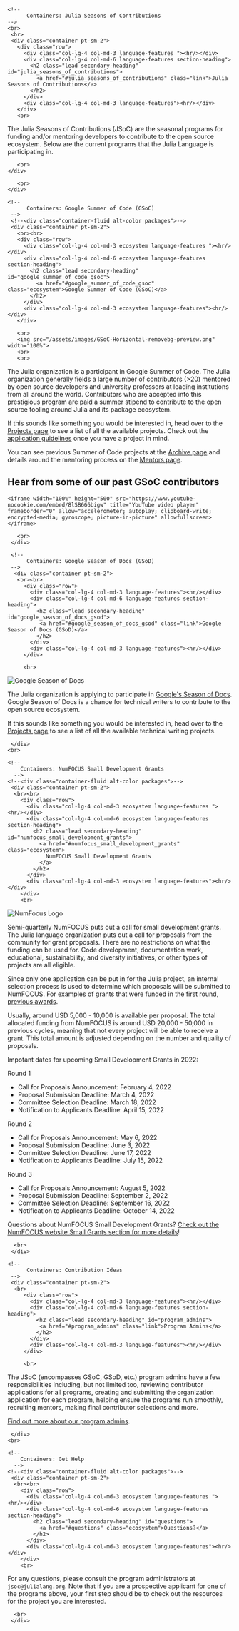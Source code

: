 ~~~
<!--
      Containers: Julia Seasons of Contributions
-->
<br>
 <br>
 <div class="container pt-sm-2">
   <div class="row">
     <div class="col-lg-4 col-md-3 language-features "><hr/></div>
     <div class="col-lg-4 col-md-6 language-features section-heading">
       <h2 class="lead secondary-heading" id="julia_seasons_of_contributions">
         <a href="#julia_seasons_of_contributions" class="link">Julia Seasons of Contributions</a>
       </h2>
     </div>
     <div class="col-lg-4 col-md-3 language-features"><hr/></div>
   </div>
   <br>
~~~

The Julia Seasons of Contributions (JSoC) are the seasonal programs for funding and/or mentoring developers to contribute to the open source ecosystem. Below are the current programs that the Julia Language is participating in.

~~~
   <br>
</div>
~~~

~~~
   <br>
</div>
~~~

~~~
<!--
      Containers: Google Summer of Code (GSoC)
 -->
 <!--<div class="container-fluid alt-color packages">-->
 <div class="container pt-sm-2">
   <br><br>
   <div class="row">
     <div class="col-lg-4 col-md-3 ecosystem language-features "><hr/></div>
     <div class="col-lg-4 col-md-6 ecosystem language-features section-heading">
       <h2 class="lead secondary-heading" id="google_summer_of_code_gsoc">
         <a href="#google_summer_of_code_gsoc" class="ecosystem">Google Summer of Code (GSoC)</a>
       </h2>
     </div>
     <div class="col-lg-4 col-md-3 ecosystem language-features"><hr/></div>
   </div>

   <br>
   <img src="/assets/images/GSoC-Horizontal-removebg-preview.png" width="100%">
   <br>
   <br>

~~~

The Julia organization is a participant in Google Summer of Code.
The Julia organization generally fields a large number of contributors (&gt;20) mentored by open source developers and university professors at leading institutions from all around the world.
Contributors who are accepted into this prestigious program are paid a summer stipend to contribute to the open source tooling around Julia and its package ecosystem.

If this sounds like something you would be interested in, head over to the [Projects page](/jsoc/projects/) to see a list of all the available projects. Check out the [application guidelines](/jsoc/guidelines/) once you have a project in mind.

You can see previous Summer of Code projects at the [Archive page](/jsoc/archive/) and details around the mentoring process on the [Mentors page](/jsoc/mentors/).

## Hear from some of our past GSoC contributors

~~~
<iframe width="100%" height="500" src="https://www.youtube-nocookie.com/embed/8lSB666bigw" title="YouTube video player" frameborder="0" allow="accelerometer; autoplay; clipboard-write; encrypted-media; gyroscope; picture-in-picture" allowfullscreen></iframe>
~~~

~~~
   <br>
 </div>
~~~

~~~
 <!--
      Containers: Google Season of Docs (GSoD)
 -->
  <div class="container pt-sm-2">
   <br><br>
     <div class="row">
       <div class="col-lg-4 col-md-3 language-features"><hr/></div>
       <div class="col-lg-4 col-md-6 language-features section-heading">
         <h2 class="lead secondary-heading" id="google_season_of_docs_gsod">
          <a href="#google_season_of_docs_gsod" class="link">Google Season of Docs (GSoD)</a>
         </h2>
       </div>
       <div class="col-lg-4 col-md-3 language-features"><hr/></div>
     </div>

     <br>
~~~
![Google Season of Docs](https://user-images.githubusercontent.com/35577566/114047222-5e27e800-983e-11eb-86fd-c8df3490634d.png)

The Julia organization is applying to participate in [Google's Season of Docs](https://developers.google.com/season-of-docs).
Google Season of Docs is a chance for technical writers to contribute to the open source ecosystem.

If this sounds like something you would be interested in, head over to the [Projects page](/jsoc/gsod/projects/) to see a list of all the available technical writing projects.

~~~
 </div>
<br>
~~~

~~~
<!--
    Containers: NumFOCUS Small Development Grants
  -->
<!--<div class="container-fluid alt-color packages">-->
 <div class="container pt-sm-2">
  <br><br>
    <div class="row">
      <div class="col-lg-4 col-md-3 ecosystem language-features "><hr/></div>
      <div class="col-lg-4 col-md-6 ecosystem language-features section-heading">
        <h2 class="lead secondary-heading" id="numfocus_small_development_grants">
          <a href="#numfocus_small_development_grants" class="ecosystem">
            NumFOCUS Small Development Grants
          </a>
        </h2>
      </div>
      <div class="col-lg-4 col-md-3 ecosystem language-features"><hr/></div>
    </div>
    <br>
~~~

![NumFocus Logo](https://user-images.githubusercontent.com/35577566/114047420-87487880-983e-11eb-83f1-2820cfe17942.png)

Semi-quarterly NumFOCUS puts out a call for small development grants.
The Julia language organization puts out a call for proposals from the community for grant proposals.
There are no restrictions on what the funding can be used for. Code development, documentation work, educational, sustainability, and diversity initiatives, or other types of projects are all eligible.

Since only one application can be put in for the Julia project, an internal selection process is used to determine which proposals will be submitted to NumFOCUS.
For examples of grants that were funded in the first round, [previous awards](https://numfocus.org/programs/sustainability#sdg).

Usually, around USD 5,000 - 10,000 is available per proposal.
The total allocated funding from NumFOCUS is around USD 20,000 - 50,000 in previous cycles, meaning that not every project will be able to receive a grant.
This total amount is adjusted depending on the number and quality of proposals.

Impotant dates for upcoming Small Development Grants in 2022:

Round 1
- Call for Proposals Announcement: February 4, 2022
- Proposal Submission Deadline: March 4, 2022
- Committee Selection Deadline: March 18, 2022
- Notification to Applicants Deadline: April 15, 2022

Round 2
- Call for Proposals Announcement: May 6, 2022
- Proposal Submission Deadline: June 3, 2022
- Committee Selection Deadline: June 17, 2022
- Notification to Applicants Deadline: July 15, 2022

Round 3
- Call for Proposals Announcement: August 5, 2022
- Proposal Submission Deadline: September 2, 2022
- Committee Selection Deadline: September 16, 2022
- Notification to Applicants Deadline: October 14, 2022

Questions about NumFOCUS Small Development Grants? [Check out the NumFOCUS website Small Grants section for more details](https://numfocus.org/programs/small-development-grants)!

~~~
  <br>
 </div>
~~~

~~~
<!--
      Containers: Contribution Ideas
 -->
 <div class="container pt-sm-2">
  <br>
     <div class="row">
       <div class="col-lg-4 col-md-3 language-features"><hr/></div>
       <div class="col-lg-4 col-md-6 language-features section-heading">
         <h2 class="lead secondary-heading" id="program_admins">
          <a href="#program_admins" class="link">Program Admins</a>
         </h2>
       </div>
       <div class="col-lg-4 col-md-3 language-features"><hr/></div>
     </div>

     <br>
~~~

The JSoC (encompasses GSoC, GSoD, etc.) program admins have a few responsibilities including, but not limited too, reviewing contributor applications for all programs, creating and submitting the organization application for each program, helping ensure the programs run smoothly, recruiting mentors, making final contributor selections and more. 

[Find out more about our program admins](/jsoc/admins/). 

~~~
 </div>
<br>
~~~

~~~
<!--
    Containers: Get Help
  -->
<!--<div class="container-fluid alt-color packages">-->
 <div class="container pt-sm-2">
  <br><br>
    <div class="row">
      <div class="col-lg-4 col-md-3 ecosystem language-features "><hr/></div>
      <div class="col-lg-4 col-md-6 ecosystem language-features section-heading">
        <h2 class="lead secondary-heading" id="questions">
          <a href="#questions" class="ecosystem">Questions?</a>
        </h2>
      </div>
      <div class="col-lg-4 col-md-3 ecosystem language-features"><hr/></div>
    </div>
    <br>
~~~

For any questions, please consult the program administrators at `jsoc@julialang.org`. Note that if you are a prospective applicant for one of the programs above, your first step should be to check out the resources for the project you are interested.

~~~
  <br>
 </div>
~~~
